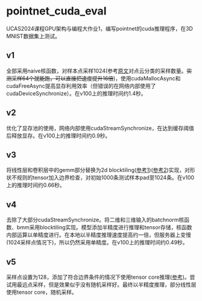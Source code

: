# pointnet_cuda_eval
UCAS2024课程GPU架构与编程大作业1，编写pointnet的cuda推理程序，在3D MNIST数据集上测试。

## v1
全部采用naive核函数，对样本点采样1024(参考[原文](https://arxiv.org/pdf/1612.00593)对点云分类的采样数量。~~实测采样64个就能跑，可以直接把速度提升16倍~~)，使用cudaMallocAsync和cudaFreeAsync提高显存利用效率（但错误的在网络内部使用了cudaDeviceSynchronize）。在v100上的推理时间约1.4秒。

## v2
优化了显存池的使用，网络内部使用cudaStreamSynchronize，在达到缓存阈值后释放显存。在v100上的推理时间约0.9秒。

## v3
将线性层和卷积层中的gemm部分替换为2d blocktiling([参考1](https://github.com/wangzyon/NVIDIA_SGEMM_PRACTICE))([参考2](https://github.com/siboehm/SGEMM_CUDA))实现，对形状不规则的tensor加入边界检查，对初始1000条测试样本pad至1024条。在v100上的推理时间约0.66秒。

## v4
去除了大部分cudaStreamSynchronize。将二维和三维输入的batchnorm核函数、bmm采用blocktiling实现。模型添加半精度进行推理和tensor存储，核函数内部运算以单精度进行。在本地以半精度推理速度提高约一倍，但服务器上变慢(1024采样点情况下)，所以仍然采用单精度。在v100上的推理时间约0.49秒。

## v5
采样点设置为128，添加了符合边界条件的情况下使用tensor core推理([参考](https://github.com/nicolaswilde/cuda-tensorcore-hgemm))。尝试用最远点采样，但是效果似乎没有随机采样好。最终以半精度推理，部分线性层使用tensor core，随机采样。
